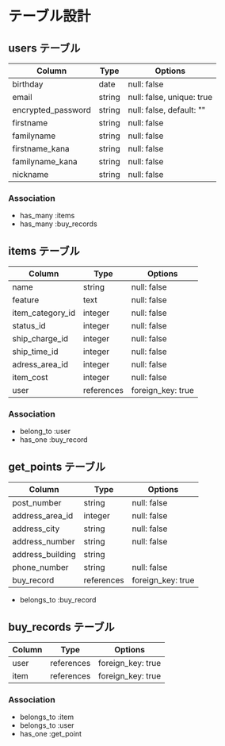 # テーブル設計

## users テーブル

| Column                | Type   | Options                   |
| -----------------     | ------ | -----------------------   |
| birthday             | date   | null: false               |
| email                 | string | null: false, unique: true |
| encrypted_password    | string | null: false, default: ""  |  
| firstname             | string | null: false               |
| familyname            | string | null: false               |
| firstname_kana        | string | null: false               |
| familyname_kana       | string | null: false               |
| nickname              | string | null: false               | 

### Association

- has_many :items
- has_many :buy_records


## items テーブル

| Column               | Type         | Options            |
| -------------------- | -----------  | -------------------|
| name                 | string       | null: false        |
| feature              | text         | null: false        |
| item_category_id     | integer      | null: false        |
| status_id            | integer      | null: false        |
| ship_charge_id       | integer      | null: false        |
| ship_time_id         | integer      | null: false        |
| adress_area_id       | integer      | null: false        |
| item_cost            | integer      | null: false        |
| user                 | references   | foreign_key: true  |

### Association

- belong_to :user
- has_one :buy_record



## get_points テーブル

| Column              | Type       | Options            |
| -----------------   | ---------- | -------------------|
| post_number         | string     | null: false        |
| address_area_id     | integer    | null: false        |
| address_city        | string     | null: false        |
| address_number      | string     | null: false        |
| address_building    | string     |                    |
| phone_number        | string     | null: false        |
| buy_record          | references | foreign_key: true  |

- belongs_to :buy_record



## buy_records テーブル

| Column      | Type       | Options              |
| ----------- | ---------- | ---------------------|
| user        | references | foreign_key: true    |
| item        | references | foreign_key: true    |

### Association

- belongs_to :item
- belongs_to :user
- has_one :get_point